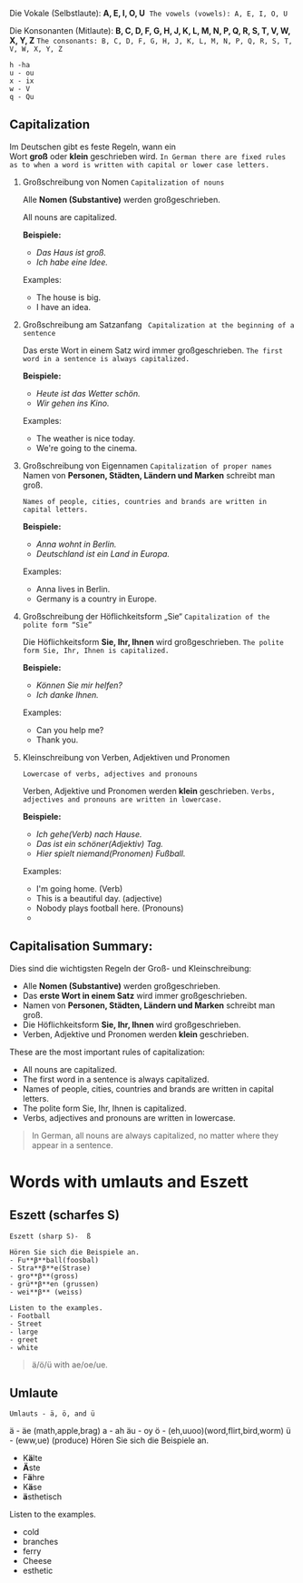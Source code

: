 Die Vokale (Selbstlaute): **A, E, I, O, U** 
`The vowels (vowels): A, E, I, O, U`

Die Konsonanten (Mitlaute): **B, C, D, F, G, H, J, K, L, M, N, P, Q, R, S, T, V, W, X, Y, Z**
`The consonants: B, C, D, F, G, H, J, K, L, M, N, P, Q, R, S, T, V, W, X, Y, Z`

```
h -ha
u - ou
x - ix
w - V
q - Qu
```
## Capitalization

Im Deutschen gibt es feste Regeln, wann ein Wort **groß** oder **klein** geschrieben wird.
`In German there are fixed rules as to when a word is written with capital or lower case letters.`

1. Großschreibung von Nomen
	`Capitalization of nouns`
	
	
	Alle **Nomen (Substantive)** werden großgeschrieben.
	
	All nouns are capitalized.
	
	**Beispiele:**
	
	- _Das Haus ist groß._
	- _Ich habe eine Idee._
	
	Examples:
	
	- The house is big.
	- I have an idea.

2. Großschreibung am Satzanfang
	` Capitalization at the beginning of a sentence`
	
	Das erste Wort in einem Satz wird immer großgeschrieben.
	`The first word in a sentence is always capitalized.`
	
	**Beispiele:**
	- _Heute ist das Wetter schön._
	- _Wir gehen ins Kino._
	
	Examples:
	- The weather is nice today.
	- We're going to the cinema.

3. Großschreibung von Eigennamen
	`Capitalization of proper names`
	Namen von **Personen, Städten, Ländern und Marken** schreibt man groß.
	
	`Names of people, cities, countries and brands are written in capital letters.`
	
	**Beispiele:**
	- _Anna wohnt in Berlin._
	- _Deutschland ist ein Land in Europa._
	
	Examples:
	- Anna lives in Berlin.
	- Germany is a country in Europe.

4. Großschreibung der Höflichkeitsform „Sie“
	 `Capitalization of the polite form “Sie”`

	Die Höflichkeitsform **Sie, Ihr, Ihnen** wird großgeschrieben.
	`The polite form Sie, Ihr, Ihnen is capitalized.`
	
	**Beispiele:**
	- _Können Sie mir helfen?_
	- _Ich danke Ihnen._
	
	Examples:
	- Can you help me?
	- Thank you.
5. Kleinschreibung von Verben, Adjektiven und Pronomen

	`Lowercase of verbs, adjectives and pronouns`
	
	Verben, Adjektive und Pronomen werden **klein** geschrieben.
	`Verbs, adjectives and pronouns are written in lowercase.`
	
	**Beispiele:**
	- _Ich gehe(Verb) nach Hause._ 
	- _Das ist ein schöner(Adjektiv) Tag._ 
	- _Hier spielt niemand(Pronomen) Fußball._ 
	
	Examples:
	- I'm going home. (Verb)
	- This is a beautiful day. (adjective)
	- Nobody plays football here. (Pronouns)
	-
## Capitalisation Summary:

Dies sind die wichtigsten Regeln der Groß- und Kleinschreibung:
- Alle **Nomen (Substantive)** werden großgeschrieben.
- Das **erste Wort in einem Satz** wird immer großgeschrieben.
- Namen von **Personen, Städten, Ländern und Marken** schreibt man groß.
- Die Höflichkeitsform **Sie, Ihr, Ihnen** wird großgeschrieben.
- Verben, Adjektive und Pronomen werden **klein** geschrieben.

These are the most important rules of capitalization:
- All nouns are capitalized.
- The first word in a sentence is always capitalized.
- Names of people, cities, countries and brands are written in capital letters.
- The polite form Sie, Ihr, Ihnen is capitalized.
- Verbs, adjectives and pronouns are written in lowercase.

>  In German, all nouns are always capitalized, no matter where they appear in a sentence.

# Words with umlauts and Eszett

## **Eszett (scharfes S)**
	Eszett (sharp S)-  ß
	
	Hören Sie sich die Beispiele an.
	- Fu**β**ball(foosbal)
	- Stra**β**e(Strase)
	- gro**β**(gross)
	- grü**β**en (grussen)
	- wei**β** (weiss)
	
	Listen to the examples.
	- Football
	- Street
	- large
	- greet
	- white

> ä/ö/ü with ae/oe/ue.



## **Umlaute**
	Umlauts - ä, ö, and ü
ä - äe (math,apple,brag)
a - ah
äu - oy 
ö - (eh,uuoo)(word,flirt,bird,worm)
 ü - (eww,ue) (produce)
Hören Sie sich die Beispiele an.
- K**ä**lte
- **Ä**ste
- F**ä**hre
- K**ä**se
- **ä**sthetisch

Listen to the examples.
- cold
- branches
- ferry
- Cheese
- esthetic
